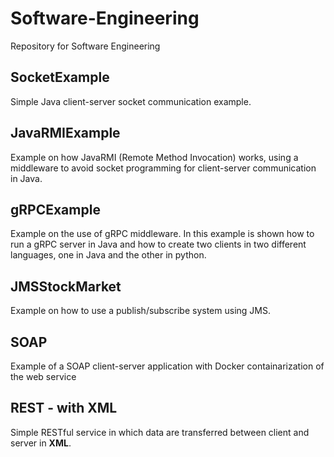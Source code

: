 # Software-Engineering
Repository for Software Engineering 

## SocketExample
Simple Java client-server socket communication example.

## JavaRMIExample 
Example on how JavaRMI (Remote Method Invocation) works, using a middleware to avoid socket programming for client-server communication in Java.

## gRPCExample
Example on the use of gRPC middleware. In this example is shown how to run a gRPC server in Java and how to create two clients in two different languages, one in Java and the other in python.

## JMSStockMarket
Example on how to use a publish/subscribe system using JMS.

## SOAP
Example of a SOAP client-server application with Docker containarization of the web service

## REST - with XML
Simple RESTful service in which data are transferred between client and server in **XML**.
